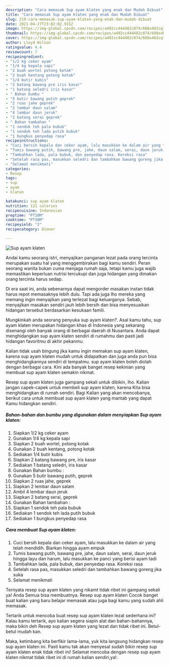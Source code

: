```yaml
---
description: "Cara memasak Sup ayam klaten yang enak dan Mudah Dibuat"
title: "Cara memasak Sup ayam klaten yang enak dan Mudah Dibuat"
slug: 219-cara-memasak-sup-ayam-klaten-yang-enak-dan-mudah-dibuat
date: 2021-04-27T23:02:02.931Z
image: https://img-global.cpcdn.com/recipes/a492cc44d482c074/680x482cq70/sup-ayam-klaten-foto-resep-utama.jpg
thumbnail: https://img-global.cpcdn.com/recipes/a492cc44d482c074/680x482cq70/sup-ayam-klaten-foto-resep-utama.jpg
cover: https://img-global.cpcdn.com/recipes/a492cc44d482c074/680x482cq70/sup-ayam-klaten-foto-resep-utama.jpg
author: Lloyd Wilson
ratingvalue: 4.4
reviewcount: 7
recipeingredient:
- "1/2 kg ceker ayam"
- "1/4 kg kepala sapi"
- "2 buah wortel potong kotak"
- "2 buah kentang potong kotak"
- "1/4 butir kubis"
- "2 batang bawang pre iris kasar"
- "1 batang seledri iris kasar"
- " Bahan bumbu "
- "5 butir bawang putih geprek"
- "2 ruas jahe geprek"
- "2 lembar daun salam"
- "4 lembar daun jeruk"
- "2 batang serai geprek"
- " Bahan tambahan "
- "1 sendok teh pala bubuk"
- "1 sendok teh lada putih bubuk"
- "1 bungkus penyedap rasa"
recipeinstructions:
- "Cuci bersih kepala dan ceker ayam, lalu masukkan ke dalam air yang telah mendidih. Biarkan hingga ayam empuk"
- "Tumis bawang putih, bawang pre, jahe, daun salam, serai, daun jeruk hingga layu dan harum, lalu masukkan ke panci yang berisi ayam tadi"
- "Tambahkan lada, pala bubuk, dan penyedap rasa. Koreksi rasa"
- "Setelah rasa pas, masukkan seledri dan tambahkan bawang goreng jika suka"
- "Selamat menikmati"
categories:
- Resep
tags:
- sup
- ayam
- klaten

katakunci: sup ayam klaten 
nutrition: 121 calories
recipecuisine: Indonesian
preptime: "PT10M"
cooktime: "PT30M"
recipeyield: "2"
recipecategory: Dinner

---
```



![Sup ayam klaten](https://img-global.cpcdn.com/recipes/a492cc44d482c074/680x482cq70/sup-ayam-klaten-foto-resep-utama.jpg)

Andai kamu seorang istri, menyajikan panganan lezat pada orang tercinta merupakan suatu hal yang menggembirakan bagi kamu sendiri. Peran seorang  wanita bukan cuma menjaga rumah saja, tetapi kamu juga wajib memastikan keperluan nutrisi tercukupi dan juga hidangan yang dimakan orang tercinta harus sedap.

Di era  saat ini, anda sebenarnya dapat mengorder masakan instan tidak harus repot memasaknya lebih dulu. Tapi ada juga lho mereka yang memang ingin menyajikan yang terlezat bagi keluarganya. Sebab, menyajikan masakan sendiri jauh lebih bersih dan bisa menyesuaikan hidangan tersebut berdasarkan kesukaan famili. 



Mungkinkah anda seorang penyuka sup ayam klaten?. Asal kamu tahu, sup ayam klaten merupakan hidangan khas di Indonesia yang sekarang disenangi oleh banyak orang di berbagai daerah di Nusantara. Anda dapat menghidangkan sup ayam klaten sendiri di rumahmu dan pasti jadi hidangan favoritmu di akhir pekanmu.

Kalian tidak usah bingung jika kamu ingin memakan sup ayam klaten, karena sup ayam klaten mudah untuk didapatkan dan juga anda pun bisa menghidangkannya sendiri di tempatmu. sup ayam klaten boleh diolah dengan berbagai cara. Kini ada banyak banget resep kekinian yang membuat sup ayam klaten semakin nikmat.

Resep sup ayam klaten juga gampang sekali untuk dibikin, lho. Kalian jangan capek-capek untuk membeli sup ayam klaten, karena Kita bisa menghidangkan di rumah sendiri. Bagi Kalian yang akan mencobanya, berikut cara untuk membuat sup ayam klaten yang mantab yang dapat Kamu hidangkan sendiri.

<!--inarticleads1-->

##### Bahan-bahan dan bumbu yang digunakan dalam menyiapkan Sup ayam klaten:

1. Siapkan 1/2 kg ceker ayam
1. Gunakan 1/4 kg kepala sapi
1. Siapkan 2 buah wortel, potong kotak
1. Gunakan 2 buah kentang, potong kotak
1. Sediakan 1/4 butir kubis
1. Siapkan 2 batang bawang pre, iris kasar
1. Sediakan 1 batang seledri, iris kasar
1. Gunakan  Bahan bumbu :
1. Gunakan 5 butir bawang putih, geprek
1. Siapkan 2 ruas jahe, geprek
1. Siapkan 2 lembar daun salam
1. Ambil 4 lembar daun jeruk
1. Siapkan 2 batang serai, geprek
1. Gunakan  Bahan tambahan :
1. Siapkan 1 sendok teh pala bubuk
1. Sediakan 1 sendok teh lada putih bubuk
1. Sediakan 1 bungkus penyedap rasa




<!--inarticleads2-->

##### Cara membuat Sup ayam klaten:

1. Cuci bersih kepala dan ceker ayam, lalu masukkan ke dalam air yang telah mendidih. Biarkan hingga ayam empuk
1. Tumis bawang putih, bawang pre, jahe, daun salam, serai, daun jeruk hingga layu dan harum, lalu masukkan ke panci yang berisi ayam tadi
1. Tambahkan lada, pala bubuk, dan penyedap rasa. Koreksi rasa
1. Setelah rasa pas, masukkan seledri dan tambahkan bawang goreng jika suka
1. Selamat menikmati




Ternyata resep sup ayam klaten yang nikamt tidak ribet ini gampang sekali ya! Anda Semua bisa membuatnya. Resep sup ayam klaten Cocok banget buat kalian yang baru belajar memasak atau juga bagi kamu yang sudah ahli memasak.

Tertarik untuk mencoba buat resep sup ayam klaten lezat sederhana ini? Kalau kamu tertarik, ayo kalian segera siapin alat dan bahan-bahannya, maka bikin deh Resep sup ayam klaten yang lezat dan tidak ribet ini. Betul-betul mudah kan. 

Maka, ketimbang kita berfikir lama-lama, yuk kita langsung hidangkan resep sup ayam klaten ini. Pasti kamu tak akan menyesal sudah bikin resep sup ayam klaten enak tidak ribet ini! Selamat mencoba dengan resep sup ayam klaten nikmat tidak ribet ini di rumah kalian sendiri,ya!.

